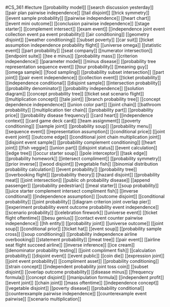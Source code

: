 #CS_361
#lecture
[[probability model]]
[[search discussion yesterday]]
[[pair plan pairwise independence]]
[[tail disjoint]]
[[trick symmetry]]
[[event sample probability]]
[[pairwise independence]]
[[heart chart]]
[[event mini outcome]]
[[conclusion pairwise independence]]
[[stage starter]]
[[complement intersect]]
[[exam event]]
[[independence joint event collection event pa event probability]]
[[air conditioning]]
[[geometry disjoint]]
[[weather conditioning]]
[[subset poverty]]
[[car suit]]
[[ticket assumption independence probability flight]]
[[universe omega]]
[[statistic event]]
[[part probability]]
[[seat company]]
[[numerator intersection]]
[[endpoint suite]]
[[tee e minus]]
[[probability mass]]
[[criterion independence]]
[[parameter model]]
[[minus disease]]
[[probability tree representation sequence event]]
[[tour probability]]
[[meaning guy]]
[[omega sample]]
[[food sampling]]
[[probability subset intersection]]
[[part joint]]
[[pair event independence]]
[[collection event]]
[[ticket probability]]
[[independence conditional]]
[[disjoint sample]]
[[intersection probability]]
[[probability denominator]]
[[probability independence]]
[[solution diagram]]
[[concept probability tree]]
[[ticket seat scenario flight]]
[[multiplication concept]]
[[tale joint]]
[[branch probability tree]]
[[concept dependence independence]]
[[union color part]]
[[joint chain]]
[[bathroom probability]]
[[multiplication tier chain]]
[[probability part]]
[[probability price]]
[[probability disease frequency]]
[[card heart]]
[[independence context]]
[[card game deck card]]
[[team assignment]]
[[poverty conditioning]]
[[sample joint]]
[[probability soup]]
[[probability menu]]
[[sequence event]]
[[representation assumption]]
[[conditional price]]
[[joint event joint]]
[[outcome edge]]
[[conditional joint chain multiplication joint]]
[[disjoint event sample]]
[[probability complement conditioning]]
[[heart joint]]
[[fish veggie]]
[[union part]]
[[disjoint status]]
[[event calculation]]
[[edge tree]]
[[occur starter soup]]
[[pole interceptor]]
[[task edge]]
[[probability homework]]
[[intersect compliment]]
[[probability symmetry]]
[[prior inverse]]
[[wood disjoint]]
[[vegetable fish]]
[[binomial distribution probability calculation]]
[[event probability]]
[[probability tree]]
[[overbooking flight]]
[[probability theory]]
[[hazard disjoint]]
[[probability meat]]
[[joint intersection]]
[[public oh probability disease]]
[[append passenger]]
[[probability pedestrian]]
[[meal starter]]
[[soup probability]]
[[juice starter complement intersect compliment fish]]
[[inverse conditional]]
[[independence assumption]]
[[outcome disjoint]]
[[conditional probability]]
[[joint probability]]
[[diagram criterion joint overlap pier]]
[[experiment probability event outcome probability event independence]]
[[scenario probability]]
[[celebration firework]]
[[universe event]]
[[ticket flight oftentime]]
[[besu genius]]
[[contact event counter pairwise independence]]
[[hh entity]]
[[probability joint]]
[[universe outcome]]
[[joint soup]]
[[conditional prior]]
[[ticket hat]]
[[event soup]]
[[probability sample cross]]
[[soup conditioning]]
[[probability independence airline overbooking]]
[[statement probability]]
[[meat tree]]
[[pair event]]
[[airline seat flight succeed airline]]
[[inverse inference]]
[[ice cream]]
[[denominator probability testing]]
[[joint compliment fish]]
[[calculation probability]]
[[disjoint event]]
[[event public]]
[[coin die]]
[[expression joint]]
[[joint event probability]]
[[compliment asset]]
[[probability conditioning]]
[[strain concept]]
[[independent probability joint toss coin]]
[[subset disjoint]]
[[overlap outcome probability]]
[[disease minus]]
[[frequency formula]]
[[concept disjoint]]
[[manipulation formula]]
[[independent profit]]
[[event joint]]
[[chain joint]]
[[mass oftentime]]
[[independence concept]]
[[vegetable disjoint]]
[[poverty disease]]
[[probability conditional]]
[[counterexample pairwise independence]]
[[counterexample event pairwise]]
[[scenario multiplication]]
